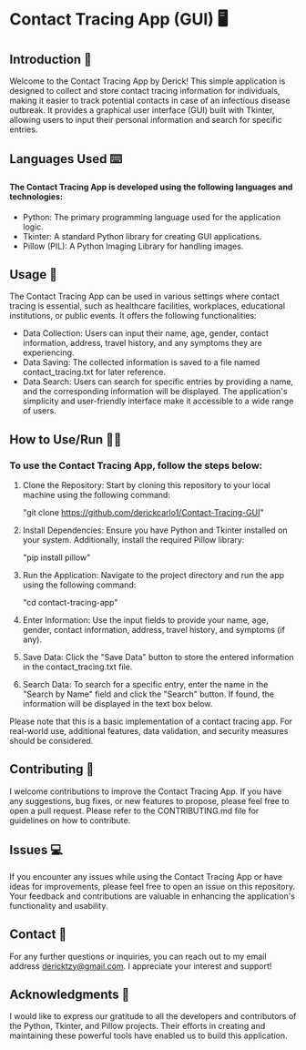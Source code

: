 # Contact Tracing App (GUI) 🖥️

## Introduction 📢
Welcome to the Contact Tracing App by Derick! This simple application is designed to collect and store contact tracing information for individuals, making it easier to track potential contacts in case of an infectious disease outbreak. It provides a graphical user interface (GUI) built with Tkinter, allowing users to input their personal information and search for specific entries.

## Languages Used ⌨️
#### The Contact Tracing App is developed using the following languages and technologies:
- Python: The primary programming language used for the application logic.
- Tkinter: A standard Python library for creating GUI applications.
- Pillow (PIL): A Python Imaging Library for handling images.

## Usage 🤔
The Contact Tracing App can be used in various settings where contact tracing is essential, such as healthcare facilities, workplaces, educational institutions, or public events. It offers the following functionalities:

- Data Collection: Users can input their name, age, gender, contact information, address, travel history, and any symptoms they are experiencing.
- Data Saving: The collected information is saved to a file named contact_tracing.txt for later reference.
- Data Search: Users can search for specific entries by providing a name, and the corresponding information will be displayed.
The application's simplicity and user-friendly interface make it accessible to a wide range of users.

## How to Use/Run 👨‍💻
### To use the Contact Tracing App, follow the steps below:
1. Clone the Repository: Start by cloning this repository to your local machine using the following command:

   "git clone https://github.com/derickcarlo1/Contact-Tracing-GUI"

2. Install Dependencies: Ensure you have Python and Tkinter installed on your system. Additionally, install the required Pillow library:

   "pip install pillow"

3. Run the Application: Navigate to the project directory and run the app using the following command:

   "cd contact-tracing-app"

4. Enter Information: Use the input fields to provide your name, age, gender, contact information, address, travel history, and symptoms (if any).

5. Save Data: Click the "Save Data" button to store the entered information in the contact_tracing.txt file.

6. Search Data: To search for a specific entry, enter the name in the "Search by Name" field and click the "Search" button. If found, the information will be displayed in the text box below.

Please note that this is a basic implementation of a contact tracing app. For real-world use, additional features, data validation, and security measures should be considered.

## Contributing 🎯
I welcome contributions to improve the Contact Tracing App. If you have any suggestions, bug fixes, or new features to propose, please feel free to open a pull request. Please refer to the CONTRIBUTING.md file for guidelines on how to contribute.

## Issues 💻
If you encounter any issues while using the Contact Tracing App or have ideas for improvements, please feel free to open an issue on this repository. Your feedback and contributions are valuable in enhancing the application's functionality and usability.

## Contact 📧
For any further questions or inquiries, you can reach out to my email address dericktzy@gmail.com. I appreciate your interest and support!

## Acknowledgments 🧾
I would like to express our gratitude to all the developers and contributors of the Python, Tkinter, and Pillow projects. Their efforts in creating and maintaining these powerful tools have enabled us to build this application. 
